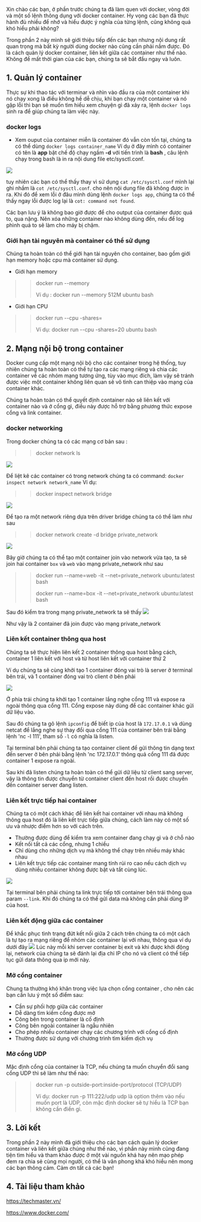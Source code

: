 Xin chào các bạn, ở phần trước chúng ta đã làm quen với docker, vòng đời và một số lệnh thông dụng với docker container. Hy vọng các bạn đã thực hành đủ nhiều để nhớ và hiểu được ý nghĩa của từng lệnh, cũng không quá khó hiểu phải không?

Trong phần 2 này mình sẽ giới thiệu tiếp đến các bạn nhưng nội dung rất quan trọng mà bất kỳ người dùng docker nào cũng cần phải nắm được. Đó là cách quản lý docker container, liên kết giữa các container như thế nào. Không để mất thời gian của các bạn, chúng ta sẽ bắt đầu ngay và luôn.
## 1. Quản lý container
Thực sự khi thao tác với terminar và nhìn vào đầu ra của một container khi nó chạy xong là điều không hề dễ chịu, khi bạn chạy một container và nó gặp lỗi thì bạn sẽ muốn tìm hiểu xem chuyện gì đã xảy ra, lệnh `docker logs` sinh ra để giúp chúng ta làm việc này.
### docker logs
- Xem ouput của container miễn là container đó vẫn còn tồn tại, chúng ta có thể dùng `docker logs container_name`
Ví dụ ở đây mình có container có tên là **app** bật chế độ chạy ngầm **-d** với tiến trình là **bash** , câu lệnh chạy trong bash là in ra nội dung file etc/sysctl.conf.

![](https://images.viblo.asia/3f20e70e-0f2e-4ca8-924f-a60c085ea9a8.png)

tuy nhiên các bạn có thể thấy thay vì sử dụng `cat /etc/sysctl.conf` mình lại ghi nhầm là `cot /etc/sysctl.conf`. cho nên nội dung file đã không được in ra. Khi đó để xem lỗi ở đâu mình dùng lệnh `docker logs app`, chúng ta có thể thấy ngay lỗi được log lại là `cot: command not found`.

Các bạn lưu ý là không bao giờ được để cho output của container được quá to, qua nặng. Nên xóa những container nào không dùng đến, nếu để log phình quá to sẽ làm cho máy bị chậm.

### Giới hạn tài nguyên mà container có thể sử dụng
Chúng ta hoàn toàn có thể giới hạn tài nguyên cho container, bao gồm giới hạn memory hoặc cpu mà container sử dụng.

- Giới hạn memory
>> docker run --memory <total memory limit> <image> <command>
>> 
>> Ví dụ : docker run --memory 512M ubuntu bash

- Giới hạn CPU
>> docker run --cpu -shares=<limit><image><command>
>> 
>> Ví dụ: docker run --cpu -shares=20 ubuntu bash
>> 

## 2. Mạng nội bộ trong container
Docker cung cấp một mạng nội bộ cho các container trong hệ thống, tuy nhiên chúng ta hoàn toàn có thể tự tạo ra các mạng riêng và chia các container về các nhóm mạng tương ứng, tùy vào mục đích, làm vậy sẽ tránh được việc một container không liên quan sẽ vô tình can thiệp vào mạng của container khác.

Chúng ta hoàn toàn có thể quyết định container nào sẽ liên kết với container nào và ở cổng gì, điều này được hỗ trợ bằng phương thức expose cổng và link container.

### docker networking
Trong docker chúng ta có các mạng cơ bản sau :
>> docker network ls
>> 

![](https://images.viblo.asia/2bf19f2a-052e-4b2d-bfc9-fdcbb079a4cb.png)


Để liệt kê các container có trong network chúng ta có command: `docker inspect network network_name`
Ví dụ:
>> docker inspect network bridge
>> 

![](https://images.viblo.asia/ae89b344-6b5a-44d3-8850-ca108c587c15.png)

Để tạo ra một network riêng dựa trên driver bridge chúng ta có thể làm như sau
>> docker network create -d bridge private_network
>> 
![](https://images.viblo.asia/6d5ded7b-f1f7-47a7-a098-d7940c2f2653.png)

Bây giờ chúng ta có thể tạo một container join vào network vừa tạo, ta sẽ join hai container `box` và `web` vào mạng private_network như sau
>> docker run --name=web -it --net=private_network ubuntu:latest bash
>> 
>> docker run --name=box -it --net=private_network ubuntu:latest bash
>> 
Sau đó kiểm tra trong mạng private_network ta sẽ thấy
![](https://images.viblo.asia/114e61b5-6249-405c-8733-69d64602bb3d.png)

Như vậy là 2 container đã join được vào mạng private_network

### Liên kết container thông qua host
Chúng ta sẽ thực hiện liên kết 2 container thông qua host bằng cách, container 1 liên kết với host và từ host liên kết với container thứ 2

Ví dụ chúng ta sẽ cùng khởi tạo 1 container đóng vai trò là server ở terminal bên trái, và 1 container đóng vai trò client ở bên phải

![](https://images.viblo.asia/b2867454-e144-4c4e-9e6a-d7c24b2c2005.png)

Ở phía trái chúng ta khởi tạo 1 container lắng nghe cổng 111 và expose ra ngoài thông qua cổng 111. Cổng expose này dùng để các container khác gửi dữ liệu vào.

Sau đó chúng ta gõ lệnh `ipconfig` để biết ip của host là `172.17.0.1` và dùng netcat để lắng nghe sự thay đổi qua cổng 111 của container bên trái bằng lệnh 'nc -l 111', tham số `-l` có nghĩa là listen.

Tại terminal bên phải chúng ta tạo container client để gửi thông tin dạng text đến server ở bên phải bằng lệnh 'nc 172.17.0.1' thông quả cổng 111 đã được container 1 expose ra ngoài.

Sau khi đã listen chúng ta hoàn toàn có thể gửi dữ liệu từ client sang server, vậy là thông tin được chuyển từ container client đến host rồi được chuyền đến container server đang listen.

### Liên kết trực tiếp hai container
Chúng ta có một cách khác để liên kết hai container với nhau mà không thông qua host đó là liên kết trực tiếp giữa chúng, cách làm này có một số ưu và nhược điểm hơn so với cách trên.
* Thường được dùng để kiểm tra xem container đang chạy gì và ở chỗ nào
* Kết nối tất cả các cổng, nhưng 1 chiều
* Chỉ dùng cho những dịch vụ mà không thể chạy trên nhiều máy khác nhau
* Liên kết trực tiếp các container mang tính rủi ro cao nếu cách dịch vụ dùng nhiều container không được bật và tắt cùng lúc.

![](https://images.viblo.asia/87f85275-9ca6-4966-a3aa-e2a59cc0ae7c.png)

Tại terminal bên phải chúng ta link trực tiếp tới container bên trái thông qua param `--link`. Khi đó chúng ta có thể gửi data mà không cần phải dùng IP của host.
### Liên kết động giữa các container
Để khắc phục tình trạng đứt kết nối giữa 2 cách trên chúng ta có một cách là tự tạo ra mạng riêng để nhóm các container lại với nhau, thông qua ví dụ dưới đây
![](https://images.viblo.asia/36c44cbe-7d85-4891-9780-6d3f03d13918.png)
Lúc này mỗi khi server container bị exit và khi được khởi động lại, network của chúng ta sẽ đánh lại địa chỉ IP cho nó và client có thể tiếp tục gửi data thông qua ip mới này.

### Mở cổng container
Chung ta thường khó khăn trong việc lựa chọn cổng container , cho nên các bạn cần lưu ý một số điểm sau:
* Cần sự phối hợp giữa các container
* Dễ dàng tìm kiếm cổng được mở
* Công bên trong container là cố định
* Công bên ngoài container là ngẫu nhiên
* Cho phép nhiều container chạy các chương trình với cổng cố định
* Thường được sử dụng với chương trình tìm kiếm dịch vụ

### Mở cổng UDP
Mặc định cổng của container là TCP, nếu chúng ta muốn chuyển đổi sang cổng UDP thì sẽ làm như thế nào:
>> docker  run  -p outside-port:inside-port/protocol (TCP/UDP)
>> 
>>Ví dụ: docker run -p 111:222/udp
udp là option thêm vào nếu muốn port là UDP, còn mặc định docker sẽ tự hiểu là TCP bạn không cần điền gì.

## 3. Lời kết
Trong phần 2 này mình đã giới thiệu cho các bạn cách quản lý docker container và liên kết giữa chúng như thế nào, vì phần này mình cũng đang tiện tìm hiểu và tham khảo được ở một vài nguồn khá hay nên mạo phép đem ra chia sẻ cùng mọi người, có thể là văn phong khá khó hiểu nên mong các bạn thông cảm. Cảm ơn tất cả các bạn!

## 4. Tài liệu tham khảo
https://techmaster.vn/

https://www.docker.com/